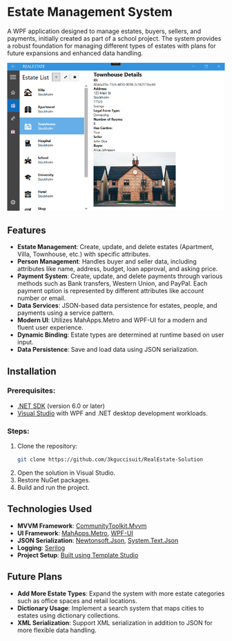 # Estate Management System

A WPF application designed to manage estates, buyers, sellers, and payments, initially created as part of a school project. The system provides a robust foundation for managing different types of estates with plans for future expansions and enhanced data handling.

![Estate Management Screenshot](https://github.com/3kguccisuit/RealEstate-Solution/blob/master/EstateListView.png)
## Features
- **Estate Management**: Create, update, and delete estates (Apartment, Villa, Townhouse, etc.) with specific attributes.
- **Person Management**: Handles buyer and seller data, including attributes like name, address, budget, loan approval, and asking price.
- **Payment System**: Create, update, and delete payments through various methods such as Bank transfers, Western Union, and PayPal. Each payment option is represented by different attributes like account number or email.
- **Data Services**: JSON-based data persistence for estates, people, and payments using a service pattern.
- **Modern UI**: Utilizes MahApps.Metro and WPF-UI for a modern and fluent user experience.
- **Dynamic Binding**: Estate types are determined at runtime based on user input.
- **Data Persistence**: Save and load data using JSON serialization.

## Installation

### Prerequisites:
- [.NET SDK](https://dotnet.microsoft.com/download) (version 6.0 or later)
- [Visual Studio](https://visualstudio.microsoft.com/) with WPF and .NET desktop development workloads.

### Steps:
1. Clone the repository:
   ```bash
   git clone https://github.com/3kguccisuit/RealEstate-Solution
2. Open the solution in Visual Studio.
3. Restore NuGet packages.
4. Build and run the project. 

## Technologies Used
- **MVVM Framework**: [CommunityToolkit.Mvvm](https://github.com/CommunityToolkit/MVVM)
- **UI Framework**: [MahApps.Metro](https://github.com/MahApps/MahApps.Metro), [WPF-UI](https://github.com/lepoco/WPFUI)
- **JSON Serialization**: [Newtonsoft.Json](https://www.newtonsoft.com/json), [System.Text.Json](https://docs.microsoft.com/en-us/dotnet/api/system.text.json)
- **Logging**: [Serilog](https://serilog.net/)
- **Project Setup**: [Built using Template Studio](https://marketplace.visualstudio.com/items?itemName=TemplateStudio.TemplateStudioForWPF) 

## Future Plans
- **Add More Estate Types**: Expand the system with more estate categories such as office spaces and retail locations.
- **Dictionary Usage**: Implement a search system that maps cities to estates using dictionary collections.
- **XML Serialization**: Support XML serialization in addition to JSON for more flexible data handling.



